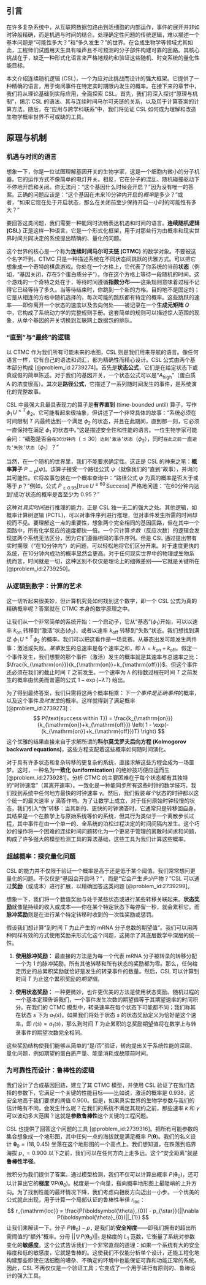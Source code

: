 ## 引言
在许多复杂系统中，从互联网数据包路由到活细胞的内部运作，事件的展开并非如时钟般精确，而是机遇与时间的结合。处理确定性问题的传统逻辑，难以描述一个基本问题是“可能性多大？”和“多久发生？”的世界。在合成生物学等领域尤其如此，工程师们试图用天生具有噪声且不可预测的分子部件构建可靠的回路。其核心挑战在于，缺乏一种形式化语言来严格地规约和验证这些随机、时变系统的量化性能目标。

本文介绍连续随机逻辑 (CSL)，一个为应对此挑战而设计的强大框架。它提供了一种精确的语言，用于询问事件在特定实时期限内发生的概率。在接下来的章节中，我们将从理论基础到实际应用，全面探索 CSL。首先，我们将深入探讨“原理与机制”，揭示 CSL 的语法、其与连续时间马尔可夫链的关系，以及用于计算答案的计算方法。随后，在“应用与跨学科联系”中，我们将见证 CSL 如何成为理解和改造生物学概率世界不可或缺的工具。

## 原理与机制

### 机遇与时间的语言

想象一下，你是一位试图理解基因开关的生物学家，这是一个细胞内微小的分子机器。它的运作方式不像简单的电灯开关。相反，它在分子的混乱、随机碰撞驱动下不停地开启和关闭。你无法问：“这个基因什么时候会开启？”因为没有唯一的答案。正确的问题应该是：“这个基因在未来10分钟内开启的*概率*是多少？”或者，“如果它现在处于开启状态，那么在关闭前至少保持开启一小时的可能性有多大？”

要回答这类问题，我们需要一种能同时流畅表达机遇和时间的语言。**连续随机逻辑 (CSL)** 正是这样一种语言。它是一个形式化框架，用于对那些行为由概率和现实世界时间共同决定的系统提出精确的、量化的问题。

这个世界的核心是一个称为**连续时间马尔可夫链 (CTMC)** 的数学对象。不要被这个名字吓到。CTMC 只是一种描述系统在不同状态间跳跃的优雅方式。可以把它想象成一个奇特的棋盘游戏。你处在一个方格上，它代表了你系统的当前**状态**（例如，“基因关闭，存在5个蛋白质分子”）。你在这个方格上等待一段随机的时间。这个游戏的一个奇特之处在于，等待时间遵循**指数分布**——这条规则意味着过程不记得它已经等待了多久。当等待结束时，你跳到一个新的方格。目的地不是固定的；它是从相连的方格中随机选择的，每次可能的跳跃都有特定的概率。这些跳跃的速率——即你离开一个状态的速度以及去向何处——被记录在一个**生成元矩阵** $Q$ 中，它构成了系统动力学的完整规则手册。这套简单的规则可以描述惊人范围的现象，从单个基因的开关切换到互联网上数据包的排队。

### “直到”与“最终”的逻辑

以 CTMC 作为我们所有可能未来的地图，CSL 则是我们用来导航的语言。像任何语言一样，它有自己的语法和词汇，都为精确性而精心设计。CSL 公式由两个基本部分构成 [@problem_id:2739274]。首先是**状态公式**，它们是在给定状态下或真或假的简单陈述。对于我们的基因开关，一个状态公式可以是“$A_{\mathrm{high}}$”（蛋白质 A 的浓度很高）。其次是**路径公式**，它描述了一系列随时间发生的事件，是系统演化的完整故事。

CSL 中最强大且最具表现力的算子是**有界直到** (time-bounded until) 算子，写作 $\phi_1 \, U^{\le T} \, \phi_2$。它可能看起来很抽象，但讲述了一个非常具体的故事：“系统必须在时间限制 $T$ 内最终达到一个满足 $\phi_2$ 的状态，并且在此期间，直到那一刻，它必须一直保持在满足 $\phi_1$ 的状态中。”这是描述安全性和性能的语言。一位生物学家可能会问：“细胞是否会`在30分钟内`（$\le 30$）`达到‘激活’状态`（$\phi_2$），同时`在此之前`一直`避免‘失败’状态`（$\phi_1$）？”

当然，在一个随机的世界里，我们不能要求确定性。这正是 CSL 的神来之笔：**概率算子** $P_{\sim p}[\psi]$。该算子接受一个路径公式 $\psi$（就像我们的“直到”故事），并询问其可能性。它将故事包装在一个概率查询中：“路径公式 $\psi$ 为真的概率是否大于或等于 $p$？”例如，公式 $P_{\ge 0.95}[\text{true} \, U^{\le 60} \, \text{Success}]$ 严格地问道：“在60分钟内达到‘成功’状态的概率是否至少为 0.95？”

这种对*真实时间*进行推理的能力，正是 CSL 独一无二的强大之处。其他逻辑，如概率计算树逻辑 (PCTL)，可以对事件序列进行推理，但对事件发生所需的时间却视而不见。要理解这一点的重要性，想象两个完全相同的基因回路，但在其中一个回路中，所有化学反应的速度都快一倍。一个只计算*步数*（反应次数）的逻辑会发现这两个系统无法区分，因为它们遵循相同的事件序列。但是 CSL 通过提出带有实时期限（“在10分钟内”）的问题，可以轻松地将它们区分开来。对于速度更快的系统，在10分钟内成功的概率显然会更高。对于任何现实世界中的物理或生物系统而言，时间就是一切，这种区别不仅仅是理论上的细微差别——它就是关键所在 [@problem_id:2739250]。

### 从逻辑到数字：计算的艺术

这一切听起来很美妙，但计算机究竟如何找到这个数字，即一个 CSL 公式为真的精确概率呢？答案就在 CTMC 本身的数学原理之中。

让我们从一个非常简单的系统开始：一个启动子，它从“基态”($\phi_1$)开始，可以以速率 $k_{\mathrm{on}}$ 转移到“激活”状态($\phi_2$)，或者以速率 $k_{\mathrm{off}}$ 转移到“失败”状态。我们想找到满足 $\phi_1 \, U^{\le T} \, \phi_2$ 的概率。我们可以把这看作是一场竞赛。从基态出发可能发生两件事：激活或失败。*某事*发生的总速率是各个速率之和，即 $\lambda = k_{\mathrm{on}} + k_{\mathrm{off}}$。假定一个事件发生，我们想要的那个事件（激活）发生的概率就是其速率与总速率之比：$\frac{k_{\mathrm{on}}}{k_{\mathrm{on}}+k_{\mathrm{off}}}$。但这个事件还必须在我们的截止时间 $T$ 之前发生。一个速率为 $\lambda$ 的指数过程在时间 $T$ 之前发生的概率由优美而普遍的公式 $1 - \exp(-\lambda T)$ 给出。

为了得到最终答案，我们只需将这两个概率相乘：*下一个事件是正确事件*的概率，以及这个事件*及时发生*的概率。这样就得到了满足概率 [@problem_id:2739273]：
$$
P(\text{success within T}) = \frac{k_{\mathrm{on}}}{k_{\mathrm{on}}+k_{\mathrm{off}}} \left( 1 - \exp(-(k_{\mathrm{on}}+k_{\mathrm{off}})T) \right)
$$
这个优雅的结果直接来自于求解所谓的**科尔莫戈罗夫后向方程 (Kolmogorov backward equations)**，这些方程支配着这些概率如何随时间演化。

对于具有许多状态和复杂转移的更复杂的系统，直接求解这些方程会成为一场噩梦。这时，一种名为**一致化 (uniformization)** 的绝妙技巧便应运而生 [@problem_id:2739281]。分析 CTMC 的主要困难在于每个状态都有其独特的“时钟速度”（其离开速率）。一致化是一种能同步所有这些时钟的数学技巧。我们找到系统中任何地方最快的时钟速率 $\gamma$。然后，我们假装*每个*状态的时钟都以这个统一的最大速率 $\gamma$ 滴答作响。为了让数学上成立，对于任何原始时钟较慢的状态，我们引入“伪”转移：当其新的、更快的时钟滴答时，它通常只是转移回自身。其结果是一个在数学上与原始系统等价的系统，但其行为类似于一个离散步长过程，其中事件在由一个单一的、全系统的泊松过程决定的时间间隔内发生。这个巧妙的操作将一个困难的连续时间问题转化为一个更易于管理的离散时间求和问题，构成了许多强大的模型检测工具的算法基础，这些工具为我们计算这些概率。

### 超越概率：探究量化问题

CSL 的能力并不仅限于验证一个概率是高于还是低于某个阈值。我们常常想问更量化的问题。不仅仅是“基因会开启吗？”，而是“它会产生*多少*产物？”CSL 可以通过**奖励**（或成本）进行扩展，以精确回答这类问题 [@problem_id:2739299]。

想象一下，我们将一个数值奖励与处于某些状态或进行某些转移关联起来。**状态奖励**就像是持续的收入或成本——你在某个特定状态下每停留一秒，就会累积它。而**脉冲奖励**则是在进行某个特定转移时收到的一次性奖励或惩罚。

假设我们想计算“到时间 $T$ 为止产生的 mRNA 分子总数的期望值”。我们可以用两种同样有效的方式使用奖励来形式化这个问题，这揭示了其底层数学中深层的统一性。

1.  **使用脉冲奖励：** 最直接的方法是为每一个代表 mRNA 分子被转录的转移分配一个为 1 的脉冲奖励。所有其他转移和所有状态的奖励都为零。那么，任何给定历史的总累积奖励就恰好是发生的转录事件的数量。然后，CSL 可以计算到时间 $T$ 为止这个累积奖励的*期望值*。

2.  **使用状态奖励：** 一种更微妙，也许更优美的方法是使用状态奖励。随机过程的一个基本定理告诉我们，一个事件发生次数的期望值等于其期望速率的时间积分。在我们的 CTMC 模型中，转录速率在每个状态下可能都不同；我们称其在状态 $s$ 下为 $a_1(s)$。如果我们将处于状态 $s$ 的状态奖励定义为恰好是这个速率，即 $r(s) = a_1(s)$，那么到时间 $T$ 为止累积的总奖励期望值将在数学上与转录事件的期望次数完全相同。

这些奖励结构使我们能够从简单的“是/否”验证，转向提出关于系统性能的深层、量化问题，例如期望的蛋白质产量、能量消耗或故障前时间。

### 为可靠性而设计：鲁棒性的逻辑

我们设计了合成基因回路，建立了其 CTMC 模型，并使用 CSL 验证了在我们选择的参数下，它满足一个关键的性能目标——比如说，激活的概率是 $0.938$，这安全地高于我们要求的阈值 $0.900$。但是，如果真实世界的生物学参数与我们的估计略有不同，会发生什么呢？在我们的系统不满足其规约之前，那些速率 $k$ 和 $\gamma$ 可以波动多大范围？这就是**参数鲁棒性**这个关键的工程问题。

CSL 也提供了回答这个问题的工具 [@problem_id:2739316]。把所有可能参数的集合想象成一个地形图，其中任何一点的海拔就是满足概率 $P(\boldsymbol{\theta})$。我们的名义设计 $\boldsymbol{\theta}_0 = (18, 0.45)$ 坐落在这个地形图的一个高点上。我们想知道，在跌落到临界海拔 $p_{\star}=0.900$ 以下之前，我们可以在任何方向上走多远。这个“安全距离”就是**鲁棒性半径**。

微积分为我们提供了答案。通过模型检测，我们不仅可以计算出概率 $P(\boldsymbol{\theta}_0)$，还可以计算出它的**梯度** $\nabla P(\boldsymbol{\theta}_0)$。梯度是一个向量，指向概率地形图上最陡峭的上升方向。为了找到性能的最坏情况下降，我们考虑向相反方向迈出一小步。一个优美的公式就此出现，用于计算一个局部认证的鲁棒性半径 $r_{\mathrm{loc}}$：
$$
r_{\mathrm{loc}} = \frac{P(\boldsymbol{\theta}_{0}) - p_{\star}}{||\nabla P(\boldsymbol{\theta}_{0})||_{1}}
$$
让我们来解读一下。分子 $P(\boldsymbol{\theta}_{0}) - p_{\star}$ 是我们的**安全裕度**——即我们拥有的超出所需阈值的“额外”概率。分母 $||\nabla P(\boldsymbol{\theta}_{0})||_{1}$ 是梯度的 $L_1$ 范数，它衡量了系统对参数变化的**敏感度**。这个公式告诉我们一个非常直观的道理：如果一个系统有大的安全裕度和低的敏感度，它就是鲁棒的。这使我们不仅能分析单个设计，还能工程化地构建那些即使在活细胞的嘈杂、不确定的环境中也能保证可靠和功能正常的系统。因此，CSL 不再仅仅是一个验证工具；它变成了一个用于进行有原则的、鲁棒设计的强大工具。

